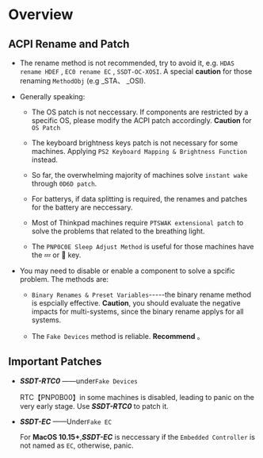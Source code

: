 # Overview

## ACPI Rename and Patch

- The rename method is not recommended, try to avoid it, e.g. `HDAS rename HDEF` , `EC0 rename EC` , `SSDT-OC-XOSI`. A special **caution** for those renaming `MethodObj` (e.g _STA、 _OSI).
- Generally speaking:
  - The OS patch is not neccessary. If components are restricted by a specific OS, please modify the ACPI patch accordingly. **Caution** for `OS Patch`

  - The keyboard brightness keys patch is not necessary for some machines. Applying `PS2 Keyboard Mapping & Brightness Function` instead.

  - So far, the overwhelming majority of machines solve `instant wake` through `0D6D patch`.

  - For batterys, if data splitting is required, the renames and patches for the battery are neccessary.
  
  - Most of Thinkpad machines require `PTSWAK extensional patch` to solve the problems that related to the breathing light.
  
  - The `PNP0C0E Sleep Adjust Method` is useful for those machines have the 💤 or 🌙 key. 
  

- You may need to disable or enable a component to solve a spcific problem. The methods are:
  - `Binary Renames & Preset Variables`-----the binary rename method is espcially effective. **Caution**, you should evaluate the negative impacts for multi-systems, since the binary rename applys for all systems.
  
  - The `Fake Devices` method is reliable. **Recommend** 。

## Important Patches

- ***SSDT-RTC0***  ——under`Fake Devices`

  RTC【PNP0B00】in some machines is disabled, leading to panic on the very early stage. Use ***SSDT-RTC0***  to patch it.

- ***SSDT-EC*** ——Under`Fake EC`

  For **MacOS 10.15+**,***SSDT-EC*** is neccessary if the `Embedded Controller` is not named as `EC`, otherwise, panic.